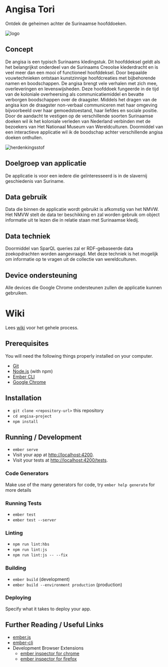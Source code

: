 # Angisa Tori
Ontdek de geheimen achter de Surinaamse hoofddoeken.

<img src="https://oege.ie.hva.nl/~westere6/techtrack/angisa.jpg" alt="logo">

## Concept
De angisa is een typisch Surinaams kledingstuk. Dit hoofddeksel geldt als het belangrijkst onderdeel van de Surinaams Creoolse klederdracht en is veel meer dan een mooi of functioneel hoofddeksel.
Door bepaalde vouwtechnieken ontstaan kunstzinnige hoofdcreaties met bijbehorende namen en boodschappen.
De angisa brengt vele verhalen met zich mee, overleveringen en levenswijsheden. Deze hoofddoek fungeerde in de tijd van de koloniale overheersing als communicatiemiddel en bevatte verborgen boodschappen over de draagster. Middels het dragen van de angisa kon de draagster non-verbaal communiceren met haar omgeving bijvoorbeeld over haar gemoedstoestand, haar liefdes en sociale positie.
Door de aandacht te vestigen op de verschillende soorten Surinaamse doeken wil ik het koloniale verleden van Nederland  verbinden met de bezoekers van Het Nationaal Museum van Wereldculturen. Doormiddel van een interactieve applicatie wil ik de boodschap achter verschillende angisa doeken onthullen. 

<img src="https://oege.ie.hva.nl/~westere6/techtrack/herdenkingsstof.jpg" alt="herdenkingsstof">

## Doelgroep van applicatie
De applicatie is voor een iedere die geïnteresseerd is in de slavernij geschiedenis van Suriname.

## Data gebruik
Data die binnen de applicatie wordt gebruikt is afkomstig van het NMVW. Het NMVW stelt de data ter beschikking en zal worden gebruik om object informatie uit te lezen die in relatie staan met Surinaamse kledij.

## Data techniek
Doormiddel van SparQL queries zal er RDF-gebaseerde data zoekopdrachten worden aangevraagd. Met deze techniek is het mogelijk om informatie op te vragen uit de collectie van wereldculturen.

## Device ondersteuning
Alle devices die Google Chrome ondersteunen zullen de applicatie kunnen gebruiken.

# Wiki
Lees [wiki](https://github.com/EyobDejene/frontend-applications/wiki) voor het gehele process. 



## Prerequisites

You will need the following things properly installed on your computer.

* [Git](https://git-scm.com/)
* [Node.js](https://nodejs.org/) (with npm)
* [Ember CLI](https://ember-cli.com/)
* [Google Chrome](https://google.com/chrome/)

## Installation

* `git clone <repository-url>` this repository
* `cd angisa-project`
* `npm install`

## Running / Development

* `ember serve`
* Visit your app at [http://localhost:4200](http://localhost:4200).
* Visit your tests at [http://localhost:4200/tests](http://localhost:4200/tests).

### Code Generators

Make use of the many generators for code, try `ember help generate` for more details

### Running Tests

* `ember test`
* `ember test --server`

### Linting

* `npm run lint:hbs`
* `npm run lint:js`
* `npm run lint:js -- --fix`

### Building

* `ember build` (development)
* `ember build --environment production` (production)

### Deploying

Specify what it takes to deploy your app.

## Further Reading / Useful Links

* [ember.js](https://emberjs.com/)
* [ember-cli](https://ember-cli.com/)
* Development Browser Extensions
  * [ember inspector for chrome](https://chrome.google.com/webstore/detail/ember-inspector/bmdblncegkenkacieihfhpjfppoconhi)
  * [ember inspector for firefox](https://addons.mozilla.org/en-US/firefox/addon/ember-inspector/)
